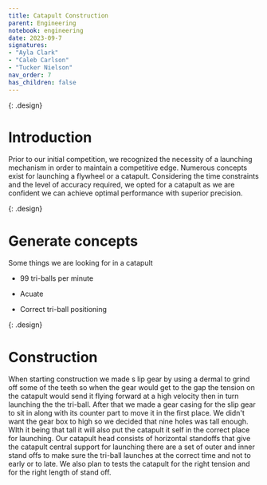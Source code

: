 ```yaml
---
title: Catapult Construction  
parent: Engineering
notebook: engineering
date: 2023-09-7
signatures:
- "Ayla Clark"
- "Caleb Carlson"
- "Tucker Nielson"
nav_order: 7
has_children: false
---
```


 {: .design}
 # Introduction 

Prior to our initial competition, we recognized the necessity of a launching mechanism in order to maintain a competitive edge. Numerous concepts exist for launching a flywheel or a catapult. Considering the time constraints and the level of accuracy required, we opted for a catapult as we are confident we can achieve optimal performance with superior precision. 

{: .design}
 # Generate concepts    

 Some things we are looking for in a catapult

 * 99 tri-balls per minute

 * Acuate 

* Correct tri-ball positioning 

{: .design}
 # Construction 

 When starting construction we made s lip gear by using a dermal to grind off some of the teeth so when the gear would get to the gap the tension on the catapult would send it flying forward at a high velocity then in turn launching the the tri-ball. After that we made a gear casing for the slip gear to sit in along with its counter part to move it in the first place. We didn't want the gear box to high so we decided that nine holes was tall enough. WIth it being that tall it will also put the catapult it self in the correct place for launching.  Our catapult head consists of horizontal standoffs that give the catapult central support for launching there are a set of outer and inner stand offs to make sure the tri-ball launches at the correct time and not to early or to late. We also plan to tests the catapult for the right tension and for the right length of stand off.